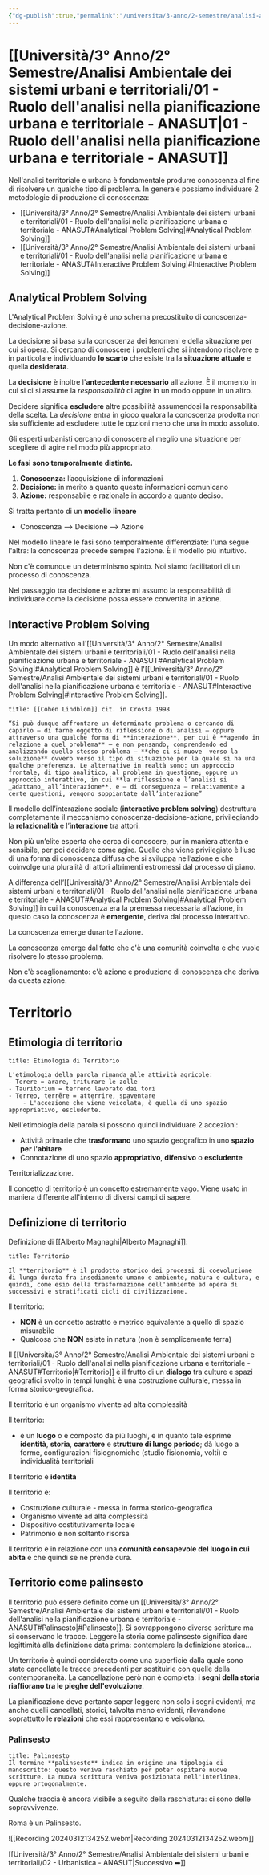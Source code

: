 ```yaml
---
{"dg-publish":true,"permalink":"/universita/3-anno/2-semestre/analisi-ambientale-dei-sistemi-urbani-e-territoriali/01-ruolo-dell-analisi-nella-pianificazione-urbana-e-territoriale-anasut/"}
---
```


# [[Università/3° Anno/2° Semestre/Analisi Ambientale dei sistemi urbani e territoriali/01 - Ruolo dell'analisi nella pianificazione urbana e territoriale - ANASUT\|01 - Ruolo dell'analisi nella pianificazione urbana e territoriale - ANASUT]]

Nell'analisi territoriale e urbana è fondamentale produrre conoscenza al fine di risolvere un qualche tipo di problema. In generale possiamo individuare 2 metodologie di produzione di conoscenza:
- [[Università/3° Anno/2° Semestre/Analisi Ambientale dei sistemi urbani e territoriali/01 - Ruolo dell'analisi nella pianificazione urbana e territoriale - ANASUT#Analytical Problem Solving\|#Analytical Problem Solving]]
- [[Università/3° Anno/2° Semestre/Analisi Ambientale dei sistemi urbani e territoriali/01 - Ruolo dell'analisi nella pianificazione urbana e territoriale - ANASUT#Interactive Problem Solving\|#Interactive Problem Solving]]

## Analytical Problem Solving

L'Analytical Problem Solving è uno schema precostituito di conoscenza-decisione-azione.

La decisione si basa sulla conoscenza dei fenomeni e della situazione per cui si opera. Si cercano di conoscere i problemi che si intendono risolvere e in particolare individuando **lo scarto** che esiste tra la **situazione attuale** e quella **desiderata**.

La **decisione** è inoltre l'**antecedente necessario** all'azione. È il momento in cui si ci si assume la *responsabilità* di agire in un modo oppure in un altro.

Decidere significa **escludere** altre possibilità assumendosi la responsabilità della scelta. La *decisione* entra in gioco qualora la conoscenza prodotta non sia sufficiente ad escludere tutte le opzioni meno che una in modo assoluto.

Gli esperti urbanisti cercano di conoscere al meglio una situazione per scegliere di agire nel modo più appropriato. 

**Le fasi sono temporalmente distinte.** 
1. **Conoscenza:** l’acquisizione di informazioni
2. **Decisione:** in merito a quanto queste informazioni comunicano
3. **Azione:** responsabile e razionale in accordo a quanto deciso.

Si tratta pertanto di un **modello lineare**
- Conoscenza --> Decisione --> Azione

Nel modello lineare le fasi sono temporalmente differenziate: l'una segue l'altra: la conoscenza precede sempre l'azione. È il modello più intuitivo.

Non c'è comunque un determinismo spinto. Noi siamo facilitatori di un processo di conoscenza.

Nel passaggio tra decisione e azione mi assumo la responsabilità di individuare come la decisione possa essere convertita in azione. 

## Interactive Problem Solving

Un modo alternativo all'[[Università/3° Anno/2° Semestre/Analisi Ambientale dei sistemi urbani e territoriali/01 - Ruolo dell'analisi nella pianificazione urbana e territoriale - ANASUT#Analytical Problem Solving\|#Analytical Problem Solving]] è l'[[Università/3° Anno/2° Semestre/Analisi Ambientale dei sistemi urbani e territoriali/01 - Ruolo dell'analisi nella pianificazione urbana e territoriale - ANASUT#Interactive Problem Solving\|#Interactive Problem Solving]].

```ad-quote
title: [[Cohen Lindblom]] cit. in Crosta 1998

“Si può dunque affrontare un determinato problema o cercando di capirlo – di farne oggetto di riflessione o di analisi – oppure attraverso una qualche forma di **interazione**, per cui è **agendo in relazione a quel problema** – e non pensando, comprendendo ed analizzando quello stesso problema – **che ci si muove  verso la soluzione** ovvero verso il tipo di situazione per la quale si ha una qualche preferenza. Le alternative in realtà sono: un approccio frontale, di tipo analitico, al problema in questione; oppure un approccio interattivo, in cui **la riflessione e l’analisi si _adattano_ all’interazione**, e – di conseguenza – relativamente a certe questioni, vengono soppiantate dall’interazione” 
```

Il modello dell’interazione sociale (**interactive problem solving**) destruttura completamente il meccanismo conoscenza-decisione-azione, privilegiando la **relazionalità** e l’**interazione** tra attori. 

Non più un’elite esperta che cerca di conoscere, pur in maniera attenta e sensibile, per poi decidere come agire. Quello che viene privilegiato è l’uso di una forma di conoscenza diffusa che si sviluppa nell’azione e che coinvolge una pluralità di attori altrimenti estromessi dal processo di piano. 

A differenza dell’[[Università/3° Anno/2° Semestre/Analisi Ambientale dei sistemi urbani e territoriali/01 - Ruolo dell'analisi nella pianificazione urbana e territoriale - ANASUT#Analytical Problem Solving\|#Analytical Problem Solving]] in cui la conoscenza era la premessa necessaria all’azione, in questo caso la conoscenza è **emergente**, deriva dal processo interattivo.

La conoscenza emerge durante l'azione.

La conoscenza emerge dal fatto che c'è una comunità coinvolta e che vuole risolvere lo stesso problema.

Non c'è scaglionamento: c'è azione e produzione di conoscenza che deriva da questa azione.

# Territorio

## Etimologia di territorio

```ad-Teo
title: Etimologia di Territorio

L'etimologia della parola rimanda alle attività agricole:
- Terere = arare, triturare le zolle
- Tauritorium = terreno lavorato dai tori
- Terreo, terrēre = atterrire, spaventare
	- L'accezione che viene veicolata, è quella di uno spazio appropriativo, escludente.

```

Nell'etimologia della parola si possono quindi individuare 2 accezioni:
- Attività primarie che **trasformano** uno spazio geografico in uno **spazio per l'abitare**
- Connotazione di uno spazio **appropriativo**, **difensivo** o **escludente**


Territorializzazione.

Il concetto di territorio è un concetto estremamente vago. Viene usato in maniera differente all'interno di diversi campi di sapere.

## Definizione di territorio

Definizione di [[Alberto Magnaghi\|Alberto Magnaghi]]:

```ad-Definizione
title: Territorio

Il **territorio** è il prodotto storico dei processi di coevoluzione di lunga durata fra insediamento umano e ambiente, natura e cultura, e quindi, come esio della trasformazione dell'ambiente ad opera di successivi e stratificati cicli di civilizzazione.

```

Il territorio:
- **NON** è un concetto astratto e metrico equivalente a quello di spazio misurabile
- Qualcosa che **NON** esiste in natura (non è semplicemente terra)

Il [[Università/3° Anno/2° Semestre/Analisi Ambientale dei sistemi urbani e territoriali/01 - Ruolo dell'analisi nella pianificazione urbana e territoriale - ANASUT#Territorio\|#Territorio]] è il frutto di un **dialogo** tra culture e spazi geografici svolto in tempi lunghi: è una costruzione culturale, messa in forma storico-geografica.

Il territorio è un organismo vivente ad alta complessità

Il territorio:
- è un **luogo** o è composto da più luoghi, e in quanto tale esprime **identità**, **storia**, **carattere** e **strutture di lungo periodo**; dà luogo a forme, configurazioni fisiognomiche (studio fisionomia, volti) e individualità territoriali

Il territorio è **identità**

Il territorio è:
- Costruzione culturale - messa in forma storico-geografica
- Organismo vivente ad alta complessità
- Dispositivo costitutivamente locale
- Patrimonio e non soltanto risorsa

Il territorio è in relazione con una **comunità consapevole del luogo in cui abita** e che quindi se ne prende cura.

## Territorio come palinsesto

Il territorio può essere definito come un [[Università/3° Anno/2° Semestre/Analisi Ambientale dei sistemi urbani e territoriali/01 - Ruolo dell'analisi nella pianificazione urbana e territoriale - ANASUT#Palinsesto\|#Palinsesto]]. Si sovrappongono diverse scritture ma si conservano le tracce. Leggere la storia come palinsesto significa dare legittimità alla definizione data prima: contemplare la definizione storica...

Un territorio è quindi considerato come una superficie dalla quale sono state cancellate le tracce precedenti per sostituirle con quelle della contemporaneità. La cancellazione però non è completa: **i segni della storia riaffiorano tra le pieghe dell'evoluzione**.

La pianificazione deve pertanto saper leggere non solo i segni evidenti, ma anche quelli cancellati, storici, talvolta meno evidenti, rilevandone soprattutto le **relazioni** che essi rappresentano e veicolano.


### Palinsesto



```ad-Definizione
title: Palinsesto
Il termine **palinsesto** indica in origine una tipologia di manoscritto: questo veniva raschiato per poter ospitare nuove scritture. La nuova scrittura veniva posizionata nell'interlinea, oppure ortogonalmente.
```

Qualche traccia è ancora visibile a seguito della raschiatura: ci sono delle sopravvivenze. 

Roma è un Palinsesto. 


![[Recording 20240312134252.webm\|Recording 20240312134252.webm]]


[[Università/3° Anno/2° Semestre/Analisi Ambientale dei sistemi urbani e territoriali/02 - Urbanistica - ANASUT\|Successivo ➡]]
